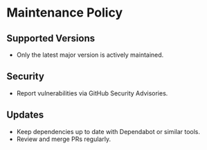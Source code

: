 # Maintenance Policy

## Supported Versions
- Only the latest major version is actively maintained.

## Security
- Report vulnerabilities via GitHub Security Advisories.

## Updates
- Keep dependencies up to date with Dependabot or similar tools.
- Review and merge PRs regularly.
